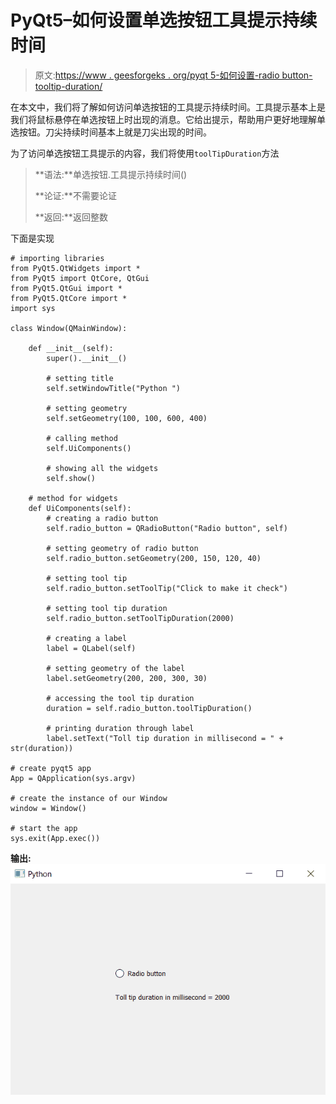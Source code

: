 # PyQt5–如何设置单选按钮工具提示持续时间

> 原文:[https://www . geesforgeks . org/pyqt 5-如何设置-radio button-tooltip-duration/](https://www.geeksforgeeks.org/pyqt5-how-to-set-radiobutton-tooltip-duration/)

在本文中，我们将了解如何访问单选按钮的工具提示持续时间。工具提示基本上是我们将鼠标悬停在单选按钮上时出现的消息。它给出提示，帮助用户更好地理解单选按钮。刀尖持续时间基本上就是刀尖出现的时间。

为了访问单选按钮工具提示的内容，我们将使用`toolTipDuration`方法

> **语法:**单选按钮.工具提示持续时间()
> 
> **论证:**不需要论证
> 
> **返回:**返回整数

下面是实现

```
# importing libraries
from PyQt5.QtWidgets import * 
from PyQt5 import QtCore, QtGui
from PyQt5.QtGui import * 
from PyQt5.QtCore import * 
import sys

class Window(QMainWindow):

    def __init__(self):
        super().__init__()

        # setting title
        self.setWindowTitle("Python ")

        # setting geometry
        self.setGeometry(100, 100, 600, 400)

        # calling method
        self.UiComponents()

        # showing all the widgets
        self.show()

    # method for widgets
    def UiComponents(self):
        # creating a radio button
        self.radio_button = QRadioButton("Radio button", self)

        # setting geometry of radio button
        self.radio_button.setGeometry(200, 150, 120, 40)

        # setting tool tip
        self.radio_button.setToolTip("Click to make it check")

        # setting tool tip duration
        self.radio_button.setToolTipDuration(2000)

        # creating a label
        label = QLabel(self)

        # setting geometry of the label
        label.setGeometry(200, 200, 300, 30)

        # accessing the tool tip duration
        duration = self.radio_button.toolTipDuration()

        # printing duration through label
        label.setText("Toll tip duration in millisecond = " + str(duration))

# create pyqt5 app
App = QApplication(sys.argv)

# create the instance of our Window
window = Window()

# start the app
sys.exit(App.exec())
```

**输出:**
![](img/ae844a6db121a23657264362c235f46f.png)